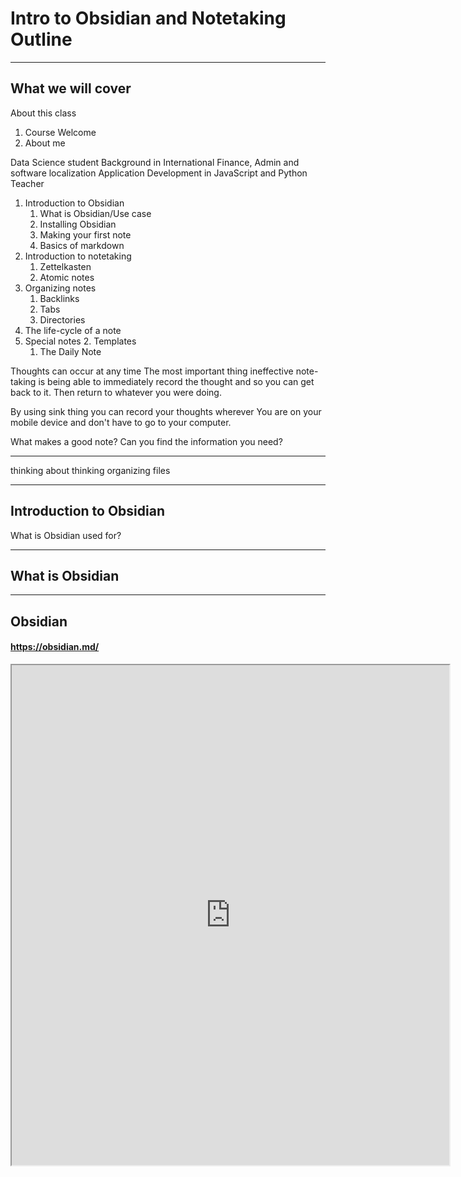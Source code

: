 # Intro to Obsidian and Notetaking Outline

---
## What we will cover

About this class


1. Course Welcome 
2. About me 

Data Science student 
Background in International Finance, Admin and software localization 
Application Development in JavaScript and Python 
Teacher

1. Introduction to Obsidian
	1. What is Obsidian/Use case
	2. Installing Obsidian
	3. Making your first note
	4. Basics of markdown
2. Introduction to notetaking
	1. Zettelkasten
	2. Atomic notes
3. Organizing notes
	1. Backlinks
	2. Tabs
	3. Directories
5. The life-cycle of a note 
6. Special notes 
	2. Templates
	1. The Daily Note


Thoughts can occur at any time
The most important thing ineffective note-taking is being able to immediately record the thought and so you can get back to it. Then return to whatever you were doing.

By using sink thing you can record your thoughts wherever You are on your mobile device and don't have to go to your computer.

What makes a good note? Can you find the information you need?

---

thinking about thinking
organizing files


---

## Introduction to Obsidian

What is Obsidian used for?

---

## What is Obsidian

---

## Obsidian

#### https://obsidian.md/

<iframe width=700 height=800 src=https://obsidian.md />

---

```mermaid
flowchart LR
Start --> Stop
```


```mermaid
requirementDiagram

        requirement test_req {
        id: 1
        text: the test text.
        risk: high
        verifymethod: test
        }
    
        element test_entity {
        type: simulation
        }
    
        test_entity - satisfies -> test_req
```


